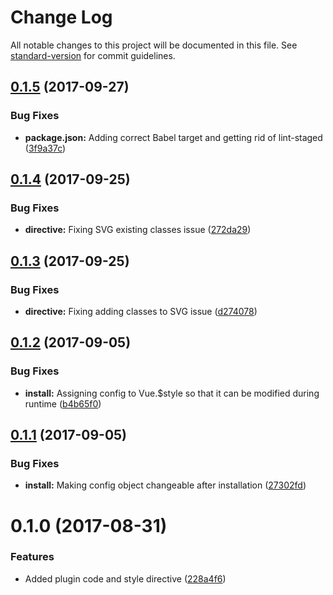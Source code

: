 # Change Log

All notable changes to this project will be documented in this file. See [standard-version](https://github.com/conventional-changelog/standard-version) for commit guidelines.

<a name="0.1.5"></a>
## [0.1.5](https://github.com/optick/vuestyle/compare/v0.1.4...v0.1.5) (2017-09-27)


### Bug Fixes

* **package.json:** Adding correct Babel target and getting rid of lint-staged ([3f9a37c](https://github.com/optick/vuestyle/commit/3f9a37c))



<a name="0.1.4"></a>
## [0.1.4](https://github.com/optick/vuestyle/compare/v0.1.3...v0.1.4) (2017-09-25)


### Bug Fixes

* **directive:** Fixing SVG existing classes issue ([272da29](https://github.com/optick/vuestyle/commit/272da29))



<a name="0.1.3"></a>
## [0.1.3](https://github.com/optick/vuestyle/compare/v0.1.2...v0.1.3) (2017-09-25)


### Bug Fixes

* **directive:** Fixing adding classes to SVG issue ([d274078](https://github.com/optick/vuestyle/commit/d274078))



<a name="0.1.2"></a>
## [0.1.2](https://github.com/optick/vuestyle/compare/v0.1.1...v0.1.2) (2017-09-05)


### Bug Fixes

* **install:** Assigning config to Vue.$style so that it can be modified during runtime ([b4b65f0](https://github.com/optick/vuestyle/commit/b4b65f0))



<a name="0.1.1"></a>
## [0.1.1](https://github.com/optick/vuestyle/compare/v0.1.0...v0.1.1) (2017-09-05)


### Bug Fixes

* **install:** Making config object changeable after installation ([27302fd](https://github.com/optick/vuestyle/commit/27302fd))



<a name="0.1.0"></a>
# 0.1.0 (2017-08-31)


### Features

* Added plugin code and style directive ([228a4f6](https://github.com/optick/vuestyle/commit/228a4f6))

